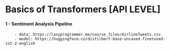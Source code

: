 # Basics of Transformers [API LEVEL]

#### 1 - Sentiment Analysis Pipeline
        - data: https://lazyprogrammer.me/course_files/AirlineTweets.csv
        - model: https://huggingface.co/distilbert-base-uncased-finetuned-sst-2-english